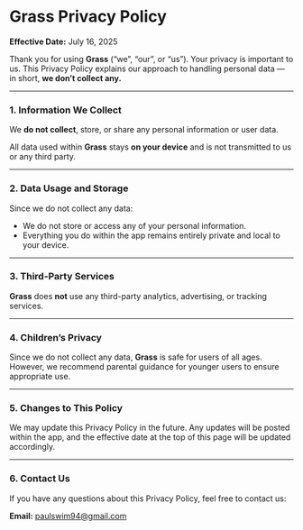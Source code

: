 # **Grass Privacy Policy**

**Effective Date:** July 16, 2025  

Thank you for using **Grass** (“we”, “our”, or “us”). Your privacy is important to us. This Privacy Policy explains our approach to handling personal data — in short, **we don’t collect any.**  

---

### **1. Information We Collect**

We **do not collect**, store, or share any personal information or user data.  

All data used within **Grass** stays **on your device** and is not transmitted to us or any third party.  

---

### **2. Data Usage and Storage**

Since we do not collect any data:  

- We do not store or access any of your personal information.  
- Everything you do within the app remains entirely private and local to your device.  

---

### **3. Third-Party Services**

**Grass** does **not** use any third-party analytics, advertising, or tracking services.  

---

### **4. Children’s Privacy**

Since we do not collect any data, **Grass** is safe for users of all ages. However, we recommend parental guidance for younger users to ensure appropriate use.  

---

### **5. Changes to This Policy**

We may update this Privacy Policy in the future. Any updates will be posted within the app, and the effective date at the top of this page will be updated accordingly.  

---

### **6. Contact Us**

If you have any questions about this Privacy Policy, feel free to contact us:  

**Email:** paulswim94@gmail.com  
